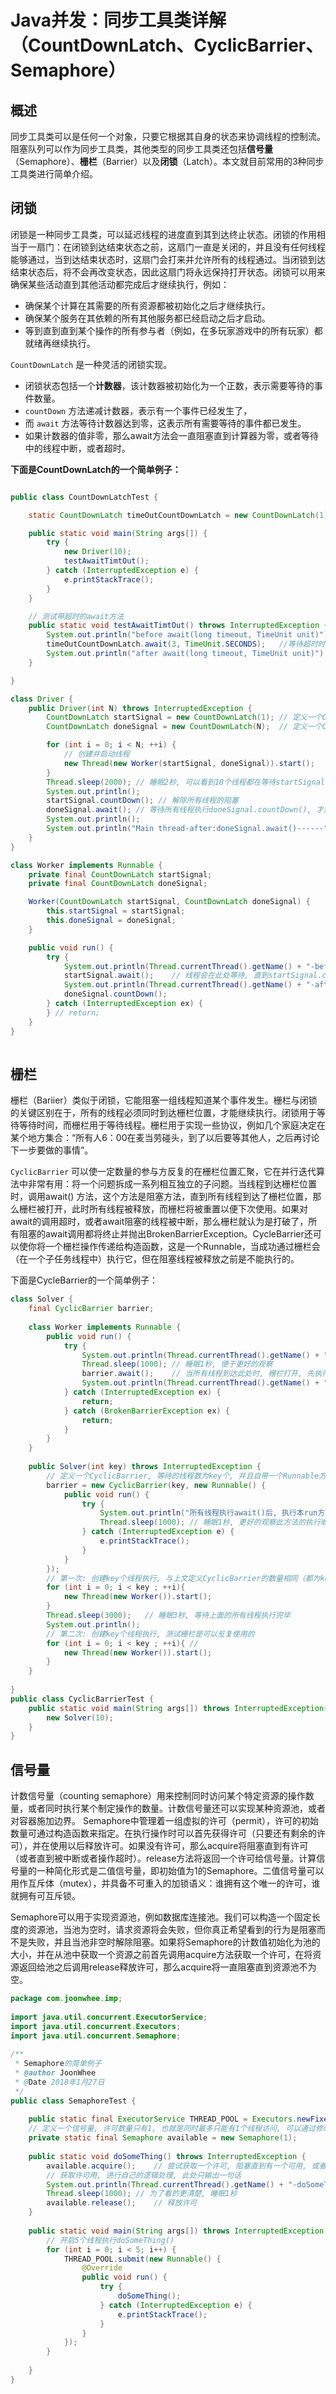 # Java并发：同步工具类详解（CountDownLatch、CyclicBarrier、Semaphore）

## 概述

同步工具类可以是任何一个对象，只要它根据其自身的状态来协调线程的控制流。阻塞队列可以作为同步工具类，其他类型的同步工具类还包括**信号量**（Semaphore）、**栅栏**（Barrier）以及**闭锁**（Latch）。本文就目前常用的3种同步工具类进行简单介绍。

## 闭锁

闭锁是一种同步工具类，可以延迟线程的进度直到其到达终止状态。闭锁的作用相当于一扇门：在闭锁到达结束状态之前，这扇门一直是关闭的，并且没有任何线程能够通过，当到达结束状态时，这扇门会打来并允许所有的线程通过。当闭锁到达结束状态后，将不会再改变状态，因此这扇门将永远保持打开状态。闭锁可以用来确保某些活动直到其他活动都完成后才继续执行，例如：

+ 确保某个计算在其需要的所有资源都被初始化之后才继续执行。
+ 确保某个服务在其依赖的所有其他服务都已经启动之后才启动。
+ 等到直到直到某个操作的所有参与者（例如，在多玩家游戏中的所有玩家）都就绪再继续执行。

`CountDownLatch` 是一种灵活的闭锁实现。

+ 闭锁状态包括一个**计数器**，该计数器被初始化为一个正数，表示需要等待的事件数量。
+ `countDown` 方法递减计数器，表示有一个事件已经发生了，
+ 而 `await` 方法等待计数器达到零，这表示所有需要等待的事件都已发生。
+ 如果计数器的值非零，那么await方法会一直阻塞直到计算器为零，或者等待中的线程中断，或者超时。

**下面是CountDownLatch的一个简单例子：**

```java

public class CountDownLatchTest {

    static CountDownLatch timeOutCountDownLatch = new CountDownLatch(1);

    public static void main(String args[]) {
        try {
            new Driver(10);
            testAwaitTimtOut();
        } catch (InterruptedException e) {
            e.printStackTrace();
        }
    }

    // 测试带超时的await方法
    public static void testAwaitTimtOut() throws InterruptedException {
        System.out.println("before await(long timeout, TimeUnit unit)");
        timeOutCountDownLatch.await(3, TimeUnit.SECONDS);   //等待超时时间为3秒
        System.out.println("after await(long timeout, TimeUnit unit)");
    }

}

class Driver {
    public Driver(int N) throws InterruptedException {
        CountDownLatch startSignal = new CountDownLatch(1); // 定义一个CountDownLatch, 计数器值为1, 也就是每次await(), 需要执行1次countDown(), 才能继续执行await()外面的代码
        CountDownLatch doneSignal = new CountDownLatch(N);  // 定义一个CountDownLatch, 计数器值为N, 也就是每次await(), 需要执行N次countDown(), 才能继续执行await()外面的代码

        for (int i = 0; i < N; ++i) {
            // 创建并启动线程
            new Thread(new Worker(startSignal, doneSignal)).start();
        }
        Thread.sleep(2000); // 睡眠2秒, 可以看到10个线程都在等待startSignal.countDown()执行
        System.out.println();
        startSignal.countDown(); // 解除所有线程的阻塞
        doneSignal.await(); // 等待所有线程执行doneSignal.countDown(), 才通过
        System.out.println();
        System.out.println("Main thread-after:doneSignal.await()------");
    }
}

class Worker implements Runnable {
    private final CountDownLatch startSignal;
    private final CountDownLatch doneSignal;

    Worker(CountDownLatch startSignal, CountDownLatch doneSignal) {
        this.startSignal = startSignal;
        this.doneSignal = doneSignal;
    }

    public void run() {
        try {
            System.out.println(Thread.currentThread().getName() + "-before:startSignal.await()");
            startSignal.await();    // 线程会在此处等待, 直到startSignal.countDown()执行
            System.out.println(Thread.currentThread().getName() + "-after:startSignal.await()");
            doneSignal.countDown();
        } catch (InterruptedException ex) {
        } // return;
    }
}
 
```

## 栅栏

栅栏（Bariier）类似于闭锁，它能阻塞一组线程知道某个事件发生。栅栏与闭锁的关键区别在于，所有的线程必须同时到达栅栏位置，才能继续执行。闭锁用于等待等待时间，而栅栏用于等待线程。栅栏用于实现一些协议，例如几个家庭决定在某个地方集合：“所有人6：00在麦当劳碰头，到了以后要等其他人，之后再讨论下一步要做的事情”。

`CyclicBarrier` 可以使一定数量的参与方反复的在栅栏位置汇聚，它在并行迭代算法中非常有用：将一个问题拆成一系列相互独立的子问题。当线程到达栅栏位置时，调用await() 方法，这个方法是阻塞方法，直到所有线程到达了栅栏位置，那么栅栏被打开，此时所有线程被释放，而栅栏将被重置以便下次使用。如果对await的调用超时，或者await阻塞的线程被中断，那么栅栏就认为是打破了，所有阻塞的await调用都将终止并抛出BrokenBarrierException。CycleBarrier还可以使你将一个栅栏操作传递给构造函数，这是一个Runnable，当成功通过栅栏会（在一个子任务线程中）执行它，但在阻塞线程被释放之前是不能执行的。

下面是CycleBarrier的一个简单例子：

```java
class Solver {
	final CyclicBarrier barrier;
 
	class Worker implements Runnable {
		public void run() {
			try {
				System.out.println(Thread.currentThread().getName() + ":before barrier.await()");
				Thread.sleep(1000); // 睡眠1秒, 便于更好的观察
				barrier.await();    // 当所有线程到达此处时, 栅栏打开, 先执行定义栅栏时自带的Runnable方法, 所有线程得以往下执行    
				System.out.println(Thread.currentThread().getName() + ":after barrier.await()");
			} catch (InterruptedException ex) {
				return;
			} catch (BrokenBarrierException ex) {
				return;
			}
		}
	}
 
	public Solver(int key) throws InterruptedException {
	    // 定义一个CyclicBarrier, 等待的线程数为key个, 并且自带一个Runnable方法
		barrier = new CyclicBarrier(key, new Runnable() {
			public void run() {
				try {
	                System.out.println("所有线程执行await()后, 执行本run方法, 也就是栅栏打开后会先执行本方法");
                    Thread.sleep(1000); // 睡眠1秒, 更好的观察此方法的执行顺序
                } catch (InterruptedException e) {
                    e.printStackTrace();
                }
			}
		});
		// 第一次: 创建key个线程执行, 与上文定义CyclicBarrier的数量相同（都为key）
		for (int i = 0; i < key ; ++i){
			new Thread(new Worker()).start();
		}
		Thread.sleep(3000);   // 睡眠3秒, 等待上面的所有线程执行完毕
		System.out.println();
		// 第二次: 创建key个线程执行, 测试栅栏是可以反复使用的
		for (int i = 0; i < key ; ++i){ // 
            new Thread(new Worker()).start();
        }
	}
 
}
public class CyclicBarrierTest {
	public static void main(String args[]) throws InterruptedException{
		new Solver(10);
	}
}
```

## 信号量

计数信号量（counting semaphore）用来控制同时访问某个特定资源的操作数量，或者同时执行某个制定操作的数量。计数信号量还可以实现某种资源池，或者对容器施加边界。
Semaphore中管理着一组虚拟的许可（permit），许可的初始数量可通过构造函数来指定。在执行操作时可以首先获得许可（只要还有剩余的许可），并在使用以后释放许可。如果没有许可，那么acquire将阻塞直到有许可（或者直到被中断或者操作超时）。release方法将返回一个许可给信号量。计算信号量的一种简化形式是二值信号量，即初始值为1的Semaphore。二值信号量可以用作互斥体（mutex），并具备不可重入的加锁语义：谁拥有这个唯一的许可，谁就拥有可互斥锁。

Semaphore可以用于实现资源池，例如数据库连接池。我们可以构造一个固定长度的资源池，当池为空时，请求资源将会失败，但你真正希望看到的行为是阻塞而不是失败，并且当池非空时解除阻塞。如果将Semaphore的计数值初始化为池的大小，并在从池中获取一个资源之前首先调用acquire方法获取一个许可，在将资源返回给池之后调用release释放许可，那么acquire将一直阻塞直到资源池不为空。

```java
package com.joonwhee.imp;
 
import java.util.concurrent.ExecutorService;
import java.util.concurrent.Executors;
import java.util.concurrent.Semaphore;
 
/**
 * Semaphore的简单例子
 * @author JoonWhee
 * @Date 2018年1月27日
 */
public class SemaphoreTest {
 
    public static final ExecutorService THREAD_POOL = Executors.newFixedThreadPool(5);
    // 定义一个信号量, 许可数量只有1, 也就是同时最多只能有1个线程访问, 可以通过修改许可数量来观察输出有什么不同
    private static final Semaphore available = new Semaphore(1);
 
    public static void doSomeThing() throws InterruptedException {
        available.acquire();    // 尝试获取一个许可, 阻塞直到有一个可用, 或者被打断
        // 获取许可用, 进行自己的逻辑处理, 此处只输出一句话
        System.out.println(Thread.currentThread().getName() + "-doSomeThing");  
        Thread.sleep(1000); // 为了看的更清楚, 睡眠1秒
        available.release();    // 释放许可
    }
 
    public static void main(String args[]) throws InterruptedException {
        // 开启5个线程执行doSomeThing()
        for (int i = 0; i < 5; i++) {
            THREAD_POOL.submit(new Runnable() {
                @Override
                public void run() {
                    try {
                        doSomeThing();
                    } catch (InterruptedException e) {
                        e.printStackTrace();
                    }
                }
            });
        }
        
    }
}
```

